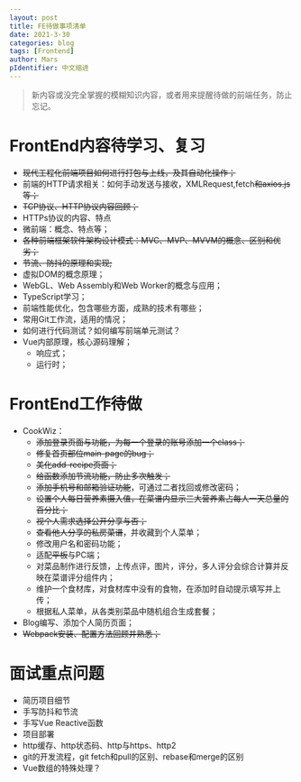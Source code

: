 ```yaml
---
layout: post
title: FE待做事项清单
date: 2021-3-30
categories: blog
tags: [Frontend]
author: Mars
pIdentifier: 中文缩进
---
```


> 新内容或没完全掌握的模糊知识内容，或者用来提醒待做的前端任务，防止忘记。

# FrontEnd内容待学习、复习
- <del>现代工程化前端项目如何进行打包与上线，及其自动化操作；</del>
- 前端的HTTP请求相关：如何手动发送与接收，XMLRequest,fetch<del>和axios.js等；</del>
- <del>TCP协议、HTTP协议内容回顾；</del>
- HTTPs协议的内容、特点
- 微前端：概念、特点等；
- <del>各种前端框架软件架构设计模式：MVC、MVP、MVVM的概念、区别和优劣；</del>
- <del>节流、防抖的原理和实现;</del>
- 虚拟DOM的概念原理；
- WebGL、Web Assembly和Web Worker的概念与应用；
- TypeScript学习；
- 前端性能优化，包含哪些方面，成熟的技术有哪些；
- 常用Git工作流，适用的情况；
- 如何进行代码测试？如何编写前端单元测试？
- Vue内部原理，核心源码理解；
  - 响应式；
  - 运行时；

# FrontEnd工作待做
- CookWiz：
  - <del>添加登录页面与功能，为每一个登录的账号添加一个class；</del>
  - <del>修复首页部位main-page的bug；</del>
  - <del>美化add-recipe页面；</del>
  - <del>给函数添加节流功能，防止多次触发；<del>
  - <del>添加手机号和邮箱验证功能</del>，可通过二者找回或修改密码；
  - <del>设置个人每日营养素摄入值，在菜谱内显示三大营养素占每人一天总量的百分比；</del>
  - <del>视个人需求选择公开分享与否；<del>
  - <del>查看他人分享的私房菜谱</del>，并收藏到个人菜单；
  - 修改用户名和密码功能；
  - 适配<del>平板</del>与PC端；
  - 对菜品制作进行反馈，上传点评，图片，评分，多人评分会综合计算并反映在菜谱评分组件内；
  - 维护一个食材库，对食材库中没有的食物，在添加时自动提示填写并上传；
  - 根据私人菜单，从各类别菜品中随机组合生成套餐；
- Blog编写、添加个人简历页面；
- <del>Webpack安装、配置方法回顾并熟悉；</del>

# 面试重点问题

- 简历项目细节
- 手写防抖和节流
- 手写Vue Reactive函数
- 项目部署
- http缓存、http状态码、http与https、http2
- git的开发流程，git fetch和pull的区别、rebase和merge的区别
- Vue数组的特殊处理？
